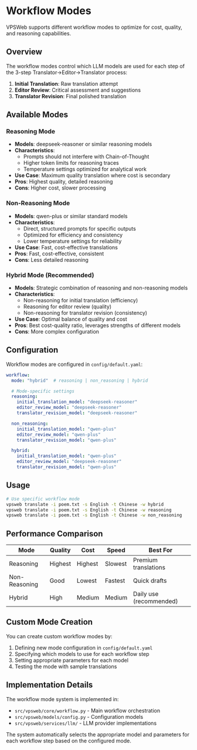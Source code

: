 # Workflow Modes

VPSWeb supports different workflow modes to optimize for cost, quality, and reasoning capabilities.

## Overview

The workflow modes control which LLM models are used for each step of the 3-step Translator→Editor→Translator process:
1. **Initial Translation**: Raw translation attempt
2. **Editor Review**: Critical assessment and suggestions
3. **Translator Revision**: Final polished translation

## Available Modes

### Reasoning Mode
- **Models**: deepseek-reasoner or similar reasoning models
- **Characteristics**:
  - Prompts should not interfere with Chain-of-Thought
  - Higher token limits for reasoning traces
  - Temperature settings optimized for analytical work
- **Use Case**: Maximum quality translation where cost is secondary
- **Pros**: Highest quality, detailed reasoning
- **Cons**: Higher cost, slower processing

### Non-Reasoning Mode
- **Models**: qwen-plus or similar standard models
- **Characteristics**:
  - Direct, structured prompts for specific outputs
  - Optimized for efficiency and consistency
  - Lower temperature settings for reliability
- **Use Case**: Fast, cost-effective translations
- **Pros**: Fast, cost-effective, consistent
- **Cons**: Less detailed reasoning

### Hybrid Mode (Recommended)
- **Models**: Strategic combination of reasoning and non-reasoning models
- **Characteristics**:
  - Non-reasoning for initial translation (efficiency)
  - Reasoning for editor review (quality)
  - Non-reasoning for translator revision (consistency)
- **Use Case**: Optimal balance of quality and cost
- **Pros**: Best cost-quality ratio, leverages strengths of different models
- **Cons**: More complex configuration

## Configuration

Workflow modes are configured in `config/default.yaml`:

```yaml
workflow:
  mode: "hybrid"  # reasoning | non_reasoning | hybrid

  # Mode-specific settings
  reasoning:
    initial_translation_model: "deepseek-reasoner"
    editor_review_model: "deepseek-reasoner"
    translator_revision_model: "deepseek-reasoner"

  non_reasoning:
    initial_translation_model: "qwen-plus"
    editor_review_model: "qwen-plus"
    translator_revision_model: "qwen-plus"

  hybrid:
    initial_translation_model: "qwen-plus"
    editor_review_model: "deepseek-reasoner"
    translator_revision_model: "qwen-plus"
```

## Usage

```bash
# Use specific workflow mode
vpsweb translate -i poem.txt -s English -t Chinese -w hybrid
vpsweb translate -i poem.txt -s English -t Chinese -w reasoning
vpsweb translate -i poem.txt -s English -t Chinese -w non_reasoning
```

## Performance Comparison

| Mode | Quality | Cost | Speed | Best For |
|------|---------|------|-------|-----------|
| Reasoning | Highest | Highest | Slowest | Premium translations |
| Non-Reasoning | Good | Lowest | Fastest | Quick drafts |
| Hybrid | High | Medium | Medium | Daily use (recommended) |

## Custom Mode Creation

You can create custom workflow modes by:
1. Defining new mode configuration in `config/default.yaml`
2. Specifying which models to use for each workflow step
3. Setting appropriate parameters for each model
4. Testing the mode with sample translations

## Implementation Details

The workflow mode system is implemented in:
- `src/vpsweb/core/workflow.py` - Main workflow orchestration
- `src/vpsweb/models/config.py` - Configuration models
- `src/vpsweb/services/llm/` - LLM provider implementations

The system automatically selects the appropriate model and parameters for each workflow step based on the configured mode.